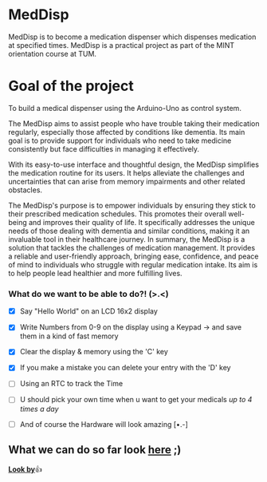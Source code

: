 # MedDisp
MedDisp is to become a medication dispenser which dispenses medication at specified times.
MedDisp is a practical project as part of the MINT orientation course at TUM.

# Goal of the project
To build a medical dispenser using the Arduino-Uno as control system.

The MedDisp aims to assist people who have trouble taking their medication regularly, especially those affected by conditions like dementia.
Its main goal is to provide support for individuals who need to take medicine consistently but face difficulties in managing it effectively.

With its easy-to-use interface and thoughtful design, the MedDisp simplifies the medication routine for its users.
It helps alleviate the challenges and uncertainties that can arise from memory impairments and other related obstacles.

The MedDisp's purpose is to empower individuals by ensuring they stick to their prescribed medication schedules.
This promotes their overall well-being and improves their quality of life. 
It specifically addresses the unique needs of those dealing with dementia and similar conditions, making it an invaluable tool in their healthcare journey.
In summary, the MedDisp is a solution that tackles the challenges of medication management.
It provides a reliable and user-friendly approach, bringing ease, confidence, and peace of mind to individuals who struggle with regular medication intake.
Its aim is to help people lead healthier and more fulfilling lives.

### What do we want to be able to do?! (>.<)
- [x] Say "Hello World" on an LCD 16x2 display

- [x] Write Numbers from 0-9 on the display using a Keypad
  -> and save them in a kind of fast memory	
  
- [x] Clear the display & memory using the 'C' key

- [x] If you make a mistake you can delete your entry with the 'D' key

- [ ] Using an RTC to track the Time

- [ ] U should pick your own time when u want to get your medicals _up to 4 times a day_

- [ ] And of course the Hardware will look amazing [•.-]

## What we can do so far look [here](https://github.com/moritzgladigau/MedDisp/releases) ;)

**[Look by](https://github.com/moritzgladigau/MedDisp)**:+1:


